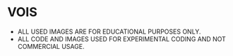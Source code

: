 # VOIS
- ALL USED IMAGES ARE FOR EDUCATIONAL PURPOSES ONLY.
- ALL CODE AND IMAGES USED FOR EXPERIMENTAL CODING AND NOT COMMERCIAL USAGE.
